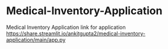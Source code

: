 # Medical-Inventory-Application
Medical Inventory Application
link for application <br>
https://share.streamlit.io/ankitgupta2/medical-inventory-application/main/app.py
